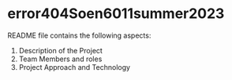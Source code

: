 # error404Soen6011summer2023
README file contains the following aspects:
1. Description of the Project
2. Team Members and roles
3. Project Approach and Technology
